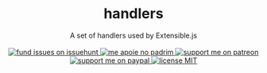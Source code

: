 <h1 align="center">handlers</h1>

<p align="center">
  A set of handlers used by Extensible.js
  <br><br>
  <a href="https://issuehunt.io/r/extensiblejs/handlers">
    <img src="https://img.shields.io/badge/fund%20issues%20on-issuehunt-brightgreen?style=flat-square" alt="fund issues on issuehunt" />
  </a>  
  <a href="https://www.padrim.com.br/daltonmenezes">
    <img src="https://img.shields.io/badge/me%20apoie%20no-padrim-brightgreen?style=flat-square" alt="me apoie no padrim" />
  </a>
  <a href="https://www.patreon.com/daltonmenezes">
    <img src="https://img.shields.io/badge/support%20me%20on-patreon-orange?style=flat-square" alt="support me on patreon" />
  </a>
  <a href="https://paypal.me/daltonmenezes">
    <img src="https://img.shields.io/badge/support%20me%20on-paypal-lightgray?style=flat-square" alt="support me on paypal" />
  </a>
  <a href="https://github.com/extensiblejs/handlers/blob/master/README.md">
    <img src="https://img.shields.io/badge/license%20-MIT-lightgray?style=flat-square" alt="license MIT" />
  </a>
</p>
